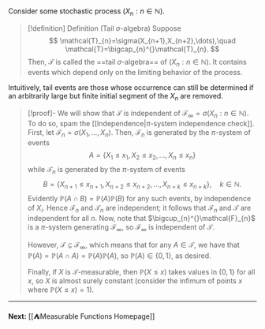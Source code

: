 Consider some stochastic process $(X_{n}:n\in \mathbb{N})$. 

> [!definition] Definition (Tail $\sigma$-algebra)
> Suppose
> $$
> \mathcal{T}_{n}=\sigma(X_{n+1},X_{n+2},\dots),\quad \mathcal{T}=\bigcap_{n}^{}\mathcal{T}_{n}.
> $$
> Then, $\mathcal{T}$ is called the ==tail $\sigma$-algebra== of $(X_{n}:n\in \mathbb{N})$. It contains events which depend only on the limiting behavior of the process.

Intuitively, tail events are those whose occurrence can still be determined if an arbitrarily large but finite initial segment of the $X_{n}$ are removed.

> [!proof]-
> We will show that $\mathcal{T}$ is independent of $\mathcal{F}_{\infty}=\sigma(X_{n}:n\in \mathbb{N})$. To do so, spam the [[Independence|$\pi$-system independence check]]. First, let $\mathcal{F}_{n}=\sigma(X_{1},\dots,X_{n})$. Then, $\mathcal{F}_{n}$ is generated by the $\pi$-system of events
> $$
> A=\{ X_{1}\leq x_{1},X_{2}\leq x_{2},\dots,X_{n}\leq x_{n} \}
> $$
> while $\mathcal{T}_{n}$ is generated by the $\pi$-system of events
> $$
> B=\{ X_{n+1}\leq x_{n+1}, X_{n+2}\leq x_{n+2},\dots,X_{n+k}\leq x_{n+k}\},\quad k\in \mathbb{N}.
> $$
> Evidently $\mathbb{P}(A\cap B)=\mathbb{P}(A)\mathbb{P}(B)$ for any such events, by independence of $X_{i}$. Hence $\mathcal{F}_{n}$ and $\mathcal{T}_{n}$ are independent; it follows that $\mathcal{F}_{n}$ and $\mathcal{T}$ are independent for all $n$. Now, note that $\bigcup_{n}^{}\mathcal{F}_{n}$ is a $\pi$-system generating $\mathcal{F}_{\infty}$, so $\mathcal{F}_{\infty}$ is independent of $\mathcal{T}$.
> 
> However, $\mathcal{T}\subseteq \mathcal{F}_{\infty}$, which means that for any $A\in \mathcal{T}$, we have that $\mathbb{P}(A)=\mathbb{P}(A\cap A)=\mathbb{P}(A)\mathbb{P}(A)$, so $\mathbb{P}(A)\in \{ 0,1 \}$, as desired.
> 
> Finally, if $X$ is $\mathcal{T}$-measurable, then $\mathbb{P}(X\leq x)$ takes values in $\{ 0,1 \}$ for all $x$, so $X$ is almost surely constant (consider the infimum of points $x$ where $\mathbb{P}(X\leq x)=1$).

---

**Next:** [[⛺Measurable Functions Homepage]]